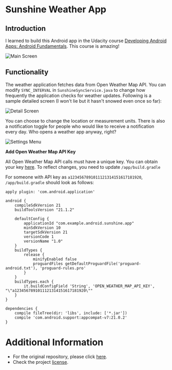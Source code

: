 # Sunshine Weather App

## Introduction

I learned to build this Android app in the Udacity course [Developing Android Apps: Android Fundamentals](https://www.udacity.com/course/ud853). This course is amazing!

![Main Screen](https://github.com/ymittal/SunshineWeatherApp/blob/sunshine_master/Screenshots/Screenshot_2015-12-26-03-44-39.png)

## Functionality

The weather application fetches data from Open Weather Map API. You can modify `SYNC_INTERVAL` in `SunshineSyncService.java` to change how frequently the application checks for weather updates. Following is a sample detailed screen (I won't lie but it hasn't snowed even once so far):

![Detail Screen](https://github.com/ymittal/SunshineWeatherApp/blob/sunshine_master/Screenshots/Screenshot_2015-12-26-03-44-48.png)

You can choose to change the location or measurement units. There is also a notification toggle for people who would like to receive a notification every day. Who opens a weather app anyway, right?

![Settings Menu](https://github.com/ymittal/SunshineWeatherApp/blob/sunshine_master/Screenshots/Screenshot_2015-12-26-03-45-56.png)


**Add Open Weather Map API Key**

All Open Weather Map API calls must have a unique key. You can obtain your key [here](http://openweathermap.org/appid#use). To reflect changes, you need to update `/app/build.gradle`

For someone with API key as `a1234567891011121314151617181920`, `/app/build.gradle` should look as follows: 

	apply plugin: 'com.android.application'

	android {
	    compileSdkVersion 21
	    buildToolsVersion "21.1.2"

	    defaultConfig {
	        applicationId "com.example.android.sunshine.app"
	        minSdkVersion 10
	        targetSdkVersion 21
	        versionCode 1
	        versionName "1.0"
	    }
	    buildTypes {
	        release {
	            minifyEnabled false
	            proguardFiles getDefaultProguardFile('proguard-android.txt'), 'proguard-rules.pro'
	        }
	    }
	    buildTypes.each {
	        it.buildConfigField 'String', 'OPEN_WEATHER_MAP_API_KEY', "\"a1234567891011121314151617181920\""
	    }
	}

	dependencies {
	    compile fileTree(dir: 'libs', include: ['*.jar'])
	    compile 'com.android.support:appcompat-v7:21.0.2'
	}

# Additional Information

* For the original repository, please click [here](https://github.com/udacity/Sunshine-Version-2).
* Check the project [license](https://github.com/ymittal/SunshineWeatherApp/blob/sunshine_master/LICENSE).